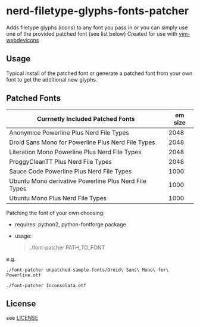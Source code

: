 nerd-filetype-glyphs-fonts-patcher
==================================

Adds filetype glyphs (icons) to any font you pass in or you can simply use one of the provided patched font (see list below)
Created for use with [vim-webdevicons](https://github.com/ryanoasis/vim-webdevicons)

## Usage

Typical install of the patched font or generate a patched font from your own font to get the additional new glyphs.

## Patched Fonts

| Currnetly Included Patched Fonts                       | em size  |
|--------------------------------------------------------|----------|
| Anonymice Powerline Plus Nerd File Types               |   2048   |
| Droid Sans Mono for Powerline Plus Nerd File Types     |   2048   |
| Literation Mono Powerline Plus Nerd File Types         |   2048   |
| ProggyCleanTT Plus Nerd File Types                     |   2048   |
| Sauce Code Powerline Plus Nerd File Types              |   1000   |
| Ubuntu Mono derivative Powerline Plus Nerd File Types  |   1000   |
| Ubuntu Mono Plus Nerd File Types                       |   1000   |

Patching the font of your own choosing:
* requires: python2, python-fontforge package
* usage:

	> ./font-patcher PATH_TO_FONT

e.g.

	./font-patcher unpatched-sample-fonts/Droid\ Sans\ Mono\ for\ Powerline.otf
	
	./font-patcher Inconsolata.otf


## License

see [LICENSE](LICENSE)

